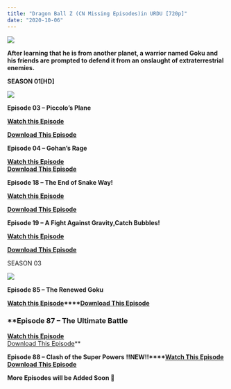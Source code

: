 ```yaml
---
title: "Dragon Ball Z (CN Missing Episodes)in URDU [720p]"
date: "2020-10-06"
---
```


[![](https://1.bp.blogspot.com/-CykBJUljUdQ/XY9hqSs1znI/AAAAAAAAB2o/30-HaTS7RmIyOwMcO1q8wPLfTZP451xAACLcBGAsYHQ/s320/MV5BMGMyOThiMGUtYmFmZi00YWM0LWJiM2QtZGMwM2Q2ODE4MzhhXkEyXkFqcGdeQXVyMjc2Nzg5OTQ{cc12359f2e95e552e186e4de70c84d5cbcf99205a26c61ac9b84937885664646}2540._V1_.jpg)](https://1.bp.blogspot.com/-CykBJUljUdQ/XY9hqSs1znI/AAAAAAAAB2o/30-HaTS7RmIyOwMcO1q8wPLfTZP451xAACLcBGAsYHQ/s1600/MV5BMGMyOThiMGUtYmFmZi00YWM0LWJiM2QtZGMwM2Q2ODE4MzhhXkEyXkFqcGdeQXVyMjc2Nzg5OTQ{cc12359f2e95e552e186e4de70c84d5cbcf99205a26c61ac9b84937885664646}2540._V1_.jpg)

  

**After learning that he is from another planet, a warrior named Goku and his friends are prompted to defend it from an onslaught of extraterrestrial enemies.**

**SEASON 01\[HD\]**

[![](https://1.bp.blogspot.com/-6C87X74_NMI/XY9iXrT0khI/AAAAAAAAB2w/qkWrCPUGbAQy26sKuJUcxJf9EG8Xa0MXQCLcBGAsYHQ/w254-h320/Dbz_season_1_cover.jpg)](https://1.bp.blogspot.com/-6C87X74_NMI/XY9iXrT0khI/AAAAAAAAB2w/qkWrCPUGbAQy26sKuJUcxJf9EG8Xa0MXQCLcBGAsYHQ/s1600/Dbz_season_1_cover.jpg)

  

  

**Episode 03 – Piccolo’s Plane**

**[Watch this Episode](https://gplinks.co/OS8xp)**

**[Download This Episode](https://gplinks.co/OS8xp)**

**Episode 04 – Gohan’s Rage**

**[Watch this Episode](https://gplinks.co/9pcdq)**  
**[Download This Episode](https://gplinks.co/9pcdq)**

**Episode 18 – The End of Snake Way!** 

**[Watch this Episode](https://gplinks.co/IWVJ1ye)**

[**Download This Episode**](https://gplinks.co/IWVJ1ye)  

**Episode 19 – A Fight Against Gravity,Catch Bubbles!** 

**[Watch this Episode](https://gplinks.co/dmi7eF)**

[**Download This Episode**](https://gplinks.co/dmi7eF) 

SEASON 03

  

[![](https://1.bp.blogspot.com/-Q_NKcKREru8/X3GbYd45yUI/AAAAAAAAB7w/ZVTQIMHNvZg7BPZuCinEHDgM4phWIyrWACLcBGAsYHQ/w230-h320/4054091_sa.jpg)](https://1.bp.blogspot.com/-Q_NKcKREru8/X3GbYd45yUI/AAAAAAAAB7w/ZVTQIMHNvZg7BPZuCinEHDgM4phWIyrWACLcBGAsYHQ/s640/4054091_sa.jpg)

**Episode 85 – The Renewed Goku** 

**[Watch this Episode](https://gplinks.co/eNxusjH)****[Download This Episode](https://gplinks.co/V60m)** 

### **Episode 87 – The Ultimate Battle  
****[Watch this Episode  
](https://gplinks.co/7dJmZ)****[Download This Episode](https://gplinks.co/XzPuFu)**

**Episode 88 – Clash of the Super Powers** **!!NEW!!****[Watch This Episode  
](https://gplinks.co/o6gh)[Download This Episode](https://gplinks.co/sT4avzoZ)** 

 **More Episodes will be Added Soon 🙂**
